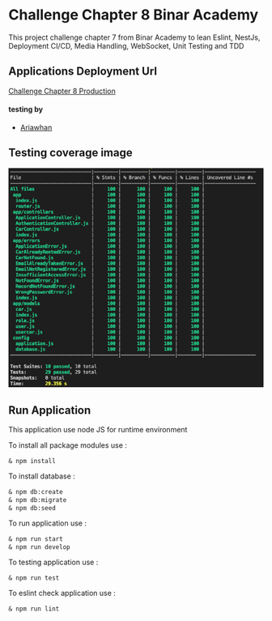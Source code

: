 # Challenge Chapter 8 Binar Academy

This project challenge chapter 7 from Binar Academy
to lean Eslint, NestJs, Deployment CI/CD, Media Handling, WebSocket, Unit Testing and TDD

## Applications Deployment Url
[Challenge Chapter 8 Production](https://challenge-ch8-ariawan-binar.herokuapp.com)

#### testing by

- [Ariawhan](https://gitlab.com/Ariawhan)

## Testing coverage image

![Alt-Text](/docs/unit-test.png)

## Run Application

This application use node JS for runtime environment

To install all package modules use :

```
& npm install

```

To install database :

```
& npm db:create
& npm db:migrate
& npm db:seed

```

To run application use :

```
& npm run start
& npm run develop

```

To testing application use :

```
& npm run test

```

To eslint check application use :

```
& npm run lint

```
